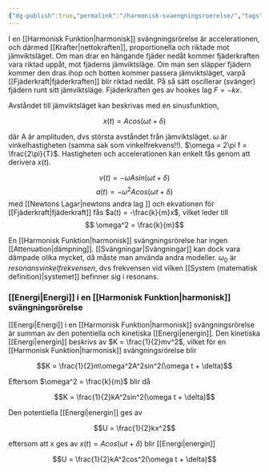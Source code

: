 ```yaml
---
{"dg-publish":true,"permalink":"/harmonisk-svaengningsroerelse/","tags":["fysik"]}
---
```


I en [[Harmonisk Funktion\|harmonisk]] svängningsrörelse är accelerationen, och därmed [[Krafter\|nettokraften]], proportionella och riktade mot jämviktsläget. Om man drar en hängande fjäder nedåt kommer fjäderkraften vara riktad uppåt, mot fjäderns jämviktsläge. Om man sen släpper fjädern kommer den dras ihop och botten kommer passera jämviktsläget, varpå [[Fjäderkraft\|fjäderkraften]] blir riktad nedåt. På så sätt oscillerar (svänger) fjädern runt sitt jämviktsläge. Fjäderkraften ges av hookes lag $F = -kx$.

Avståndet till jämviktsläget kan beskrivas med en sinusfunktion,

$$    x(t) = Acos(\omega t + \delta)$$

där A är amplituden, dvs största avståndet från jämviktsläget. $\omega$ är vinkelhastigheten (samma sak som vinkelfrekvens!!). $\omega = 2\pi f = \frac{2\pi}{T}$. Hastigheten och accelerationen kan enkelt fås genom att derivera $x(t)$.

$$    v(t) = -\omega Asin(\omega t+ \delta)$$
$$    a(t) = -\omega^2 Acos(\omega t+ \delta)$$
med [[Newtons Lagar\|newtons andra lag ]] och ekvationen för [[Fjäderkraft\|fjäderkraft]] fås $a(t) = -\frac{k}{m}x$, vilket leder till
$$    \omega^2 = \frac{k}{m}$$

En [[Harmonisk Funktion\|harmonisk]] svängningsrörelse har ingen [[Attenuation\|dämpning]]. [[Svängningar\|Svängningar]] kan dock vara dämpade olika mycket, då måste man använda andra modeller. $\omega_0$ är *resonansvinkelfrekvensen*, dvs frekvensen vid vilken [[System (matematisk definition)\|systemet]] befinner sig i resonans.

### [[Energi\|Energi]] i en [[Harmonisk Funktion\|harmonisk]] svängningsrörelse
[[Energi\|Energi]] i en [[Harmonisk Funktion\|harmonisk]] svängningsrörelse är summan av den potentiella och kinetiska [[Energi\|energin]]. Den kinetiska [[Energi\|energin]] beskrivs av $K = \frac{1}{2}mv^2$, vilket för en [[Harmonisk Funktion\|harmonisk]] svängningsrörelse blir

$$K = \frac{1}{2}m\omega^2A^2sin^2(\omega t + \delta)$$

Eftersom $\omega^2 = \frac{k}{m}$ blir då

$$K = \frac{1}{2}kA^2sin^2(\omega t + \delta)$$

Den potentiella [[Energi\|energin]] ges av

$$U = \frac{1}{2}kx^2$$

eftersom att x ges av $x(t) = Acos(\omega t + \delta)$ blir [[Energi\|energin]]

$$U = \frac{1}{2}kA^2cos^2(\omega t + \delta)$$